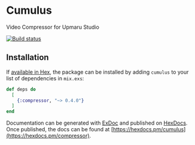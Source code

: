 # Cumulus

Video Compressor for Upmaru Studio

[![Build status](https://badge.buildkite.com/b2f06054c2b4fc46f6d54f60df30547591dcb98a2abdf2529a.svg)](https://buildkite.com/upmaru/compressor)

## Installation

If [available in Hex](https://hex.pm/docs/publish), the package can be installed
by adding `cumulus` to your list of dependencies in `mix.exs`:

```elixir
def deps do
  [
    {:compressor, "~> 0.4.0"}
  ]
end
```

Documentation can be generated with [ExDoc](https://github.com/elixir-lang/ex_doc)
and published on [HexDocs](https://hexdocs.pm). Once published, the docs can
be found at [https://hexdocs.pm/cumulus](https://hexdocs.pm/compressor).
